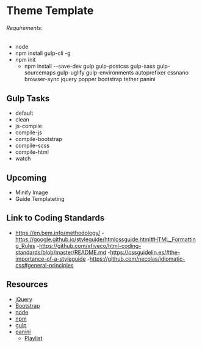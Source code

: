 # Theme Template

###### Requirements:

- node
- npm install gulp-cli -g
- npm init
  - npm install --save-dev gulp gulp-postcss gulp-sass gulp-sourcemaps gulp-uglify gulp-environments autoprefixer cssnano browser-sync jquery popper bootstrap tether panini

## Gulp Tasks

- default
- clean
- js-compile
- compile-js
- compile-bootstrap
- compile-scss
- compile-html
- watch

## Upcoming

- Minify Image
- Guide Templateting

## Link to Coding Standards

- https://en.bem.info/methodology/
-https://google.github.io/styleguide/htmlcssguide.html#HTML_Formatting_Rules
-https://github.com/xfiveco/html-coding-standards/blob/master/README.md
-https://cssguidelin.es/#the-importance-of-a-styleguide
-https://github.com/necolas/idiomatic-css#general-principles

## Resources

- [jQuery](https://jquery.com)
- [Bootstrap](https://getbootstrap.com/)
- [node](https://nodejs.org/en/)
- [npm](https://www.npmjs.com/)
- [gulp](https://gulpjs.com/)
- [panini](https://foundation.zurb.com/sites/docs/panini.html)
  - [Playlist](https://www.youtube.com/playlist?list=PLJVWPVPk_D_3A4OBvLtsrcjL7gs1QEWLW)
